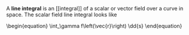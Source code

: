A **line integral** is an [[integral]] of a scalar or vector field over a curve in space. The scalar field line integral looks like

\begin{equation}
\int_\gamma f\left(\vec{r}\right) \dd{s}
\end{equation}